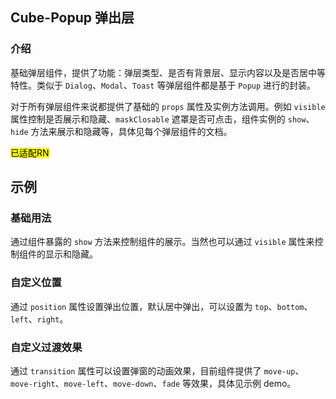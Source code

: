 ## Cube-Popup 弹出层

<card>

### 介绍

基础弹层组件，提供了功能：弹层类型、是否有背景层、显示内容以及是否居中等特性。类似于 `Dialog`、`Modal`、`Toast` 等弹层组件都是基于 `Popup` 进行的封装。

对于所有弹层组件来说都提供了基础的 `props` 属性及实例方法调用。例如 `visible` 属性控制是否展示和隐藏、`maskClosable` 遮罩是否可点击，组件实例的 `show`、`hide` 方法来展示和隐藏等，具体见每个弹层组件的文档。


<mark>已适配RN</mark>

</card>


## 示例

<card>

### 基础用法

通过组件暴露的 `show` 方法来控制组件的展示。当然也可以通过 `visible` 属性来控制组件的显示和隐藏。
<!-- @example: popup-content -->

</card>

<card>

### 自定义位置

通过 `position` 属性设置弹出位置，默认居中弹出，可以设置为 `top`、`bottom`、`left`、`right`。
<!-- @example: popup-position -->

</card>

<card>

### 自定义过渡效果

通过 `transition` 属性可以设置弹窗的动画效果，目前组件提供了 `move-up`、`move-right`、`move-left`、`move-down`、`fade` 等效果，具体见示例 demo。
<!-- @example: popup-transition -->

</card>
